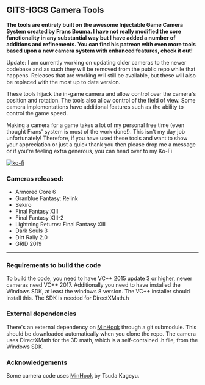 GITS-IGCS Camera Tools
------
__The tools are entirely built on the awesome Injectable Game Camera System created by Frans Bouma. I have not really modified the core functionality in any substantial way but I have added a number of additions and refinements. You can find his patreon with even more tools based upon a new camera system with enhanced features, check it out!__  

Update: I am currently working on updating older cameras to the newer codebase and as such they will be removed from the public repo while that happens. 
Releases that are working will still be available, but these will also be replaced with the most up to date version.

These tools hijack the in-game camera and allow control over the camera's position and rotation. The tools also 
allow control of the field of view. Some camera implementations have additional features such as the ability to control the game speed.

Making a camera for a game takes a lot of my personal free time (even thought Frans' system is most of the work done!). This isn't my day job unfortunately! Therefore, if you have used these tools
and want to show your appreciation or just a quick thank you then please drop me a message or if you're feeling extra generous, you can head over to my Ko-Fi  
  
[![ko-fi](https://ko-fi.com/img/githubbutton_sm.svg)](https://ko-fi.com/M4M0VZFCD)

### Cameras released: 
- Armored Core 6
- Granblue Fantasy: Relink
- Sekiro
- Final Fantasy XIII
- Final Fantasy XIII-2
- Lightning Returns: Final Fantasy XIII
- Dark Souls 3
- Dirt Rally 2.0
- GRID 2019

---


### Requirements to build the code
To build the code, you need to have VC++ 2015 update 3 or higher, newer cameras need VC++ 2017. 
Additionally you need to have installed the Windows SDK, at least the windows 8 version. The VC++ installer should install this. 
The SDK is needed for DirectXMath.h

### External dependencies
There's an external dependency on [MinHook](https://github.com/TsudaKageyu/minhook) through a git submodule. This should be downloaded
automatically when you clone the repo. The camera uses DirectXMath for the 3D math, which is a self-contained .h file, from the Windows SDK. 

### Acknowledgements
Some camera code uses [MinHook](https://github.com/TsudaKageyu/minhook) by Tsuda Kageyu.


